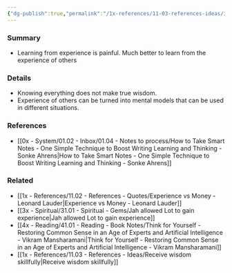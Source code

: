 ```yaml
---
{"dg-publish":true,"permalink":"/1x-references/11-03-references-ideas/it-is-much-better-to-learn-from-the-experience-of-others-than-from-our-own/","title":"It is much better to learn from the experience of others than from our own","dgShowBacklinks":false}
---
```



### Summary
- Learning from experience is painful. Much better to learn from the experience of others

### Details
- Knowing everything does not make true wisdom.
- Experience of others can be turned into mental models that can be used in different situations.

### References
- [[0x - System/01.02 - Inbox/01.04 - Notes to process/How to Take Smart Notes - One Simple Technique to Boost Writing Learning and Thinking - Sonke Ahrens\|How to Take Smart Notes - One Simple Technique to Boost Writing Learning and Thinking - Sonke Ahrens]]

### Related
- [[1x - References/11.02 - References - Quotes/Experience vs Money - Leonard Lauder\|Experience vs Money - Leonard Lauder]]
- [[3x - Spiritual/31.01 - Spiritual - Gems/Jah allowed Lot to gain experience\|Jah allowed Lot to gain experience]]
- [[4x - Reading/41.01 - Reading - Book Notes/Think for Yourself - Restoring Common Sense in an Age of Experts and Artificial Intelligence - Vikram Mansharamani\|Think for Yourself - Restoring Common Sense in an Age of Experts and Artificial Intelligence - Vikram Mansharamani]]
- [[1x - References/11.03 - References - Ideas/Receive wisdom skillfully\|Receive wisdom skillfully]]
